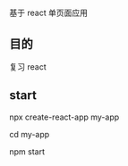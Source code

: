 # 
  基于 react 单页面应用

## 目的
  复习 react

## start
  npx create-react-app my-app

  cd my-app
  
  npm start